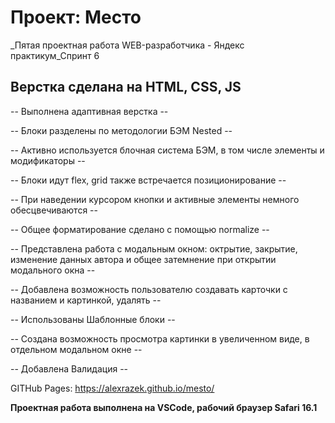 # Проект: Место

_Пятая проектная работа WEB-разработчика - Яндекс практикум_Спринт 6

## Верстка сделана на HTML, CSS, JS

-- Выполнена адаптивная верстка --

-- Блоки разделены по методологии БЭМ Nested --

-- Активно используется блочная система БЭМ, в том числе элементы и модификаторы --

-- Блоки идут flex, grid также встречается позиционирование --

-- При наведении курсором кнопки и активные элементы немного обесцвечиваются --

-- Общее форматирование сделано с помощью normalize --

-- Представлена работа с модальным окном: октрытие, закрытие, изменение данных автора и общее затемнение при открытии модального окна --

-- Добавлена возможность пользователю создавать карточки с названием и картинкой, удалять --

-- Использованы Шаблонные блоки --

-- Создана возможность просмотра картинки в увеличенном виде, в отдельном модальном окне --

-- Добавлена Валидация --

GITHub Pages: https://alexrazek.github.io/mesto/

**Проектная работа выполнена на VSCode, рабочий браузер Safari 16.1**


